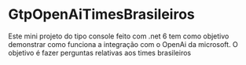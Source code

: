 # GtpOpenAiTimesBrasileiros
Este mini projeto do tipo console feito com .net 6 tem como objetivo demonstrar como funciona a integração com o OpenAi da microsoft.
O objetivo é fazer perguntas relativas aos times brasileiros
